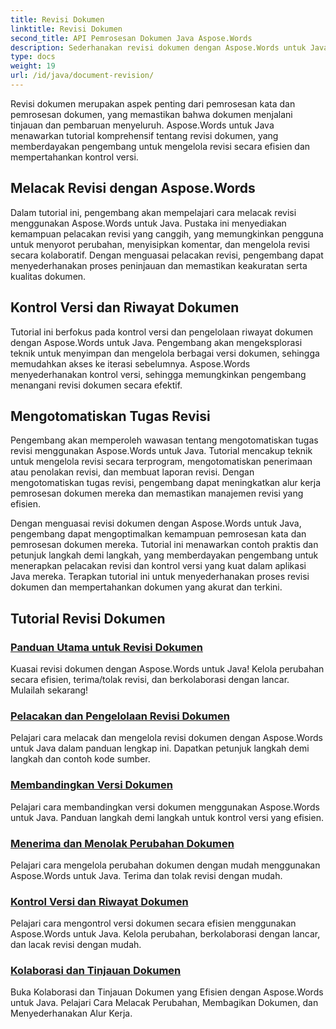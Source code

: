 ```yaml
---
title: Revisi Dokumen
linktitle: Revisi Dokumen
second_title: API Pemrosesan Dokumen Java Aspose.Words
description: Sederhanakan revisi dokumen dengan Aspose.Words untuk Java! Lacak perubahan, kelola kontrol versi, dan otomatisasi tugas revisi dengan mudah.
type: docs
weight: 19
url: /id/java/document-revision/
---
```


Revisi dokumen merupakan aspek penting dari pemrosesan kata dan pemrosesan dokumen, yang memastikan bahwa dokumen menjalani tinjauan dan pembaruan menyeluruh. Aspose.Words untuk Java menawarkan tutorial komprehensif tentang revisi dokumen, yang memberdayakan pengembang untuk mengelola revisi secara efisien dan mempertahankan kontrol versi.

## Melacak Revisi dengan Aspose.Words

Dalam tutorial ini, pengembang akan mempelajari cara melacak revisi menggunakan Aspose.Words untuk Java. Pustaka ini menyediakan kemampuan pelacakan revisi yang canggih, yang memungkinkan pengguna untuk menyorot perubahan, menyisipkan komentar, dan mengelola revisi secara kolaboratif. Dengan menguasai pelacakan revisi, pengembang dapat menyederhanakan proses peninjauan dan memastikan keakuratan serta kualitas dokumen.

## Kontrol Versi dan Riwayat Dokumen

Tutorial ini berfokus pada kontrol versi dan pengelolaan riwayat dokumen dengan Aspose.Words untuk Java. Pengembang akan mengeksplorasi teknik untuk menyimpan dan mengelola berbagai versi dokumen, sehingga memudahkan akses ke iterasi sebelumnya. Aspose.Words menyederhanakan kontrol versi, sehingga memungkinkan pengembang menangani revisi dokumen secara efektif.

## Mengotomatiskan Tugas Revisi

Pengembang akan memperoleh wawasan tentang mengotomatiskan tugas revisi menggunakan Aspose.Words untuk Java. Tutorial mencakup teknik untuk mengelola revisi secara terprogram, mengotomatiskan penerimaan atau penolakan revisi, dan membuat laporan revisi. Dengan mengotomatiskan tugas revisi, pengembang dapat meningkatkan alur kerja pemrosesan dokumen mereka dan memastikan manajemen revisi yang efisien.

Dengan menguasai revisi dokumen dengan Aspose.Words untuk Java, pengembang dapat mengoptimalkan kemampuan pemrosesan kata dan pemrosesan dokumen mereka. Tutorial ini menawarkan contoh praktis dan petunjuk langkah demi langkah, yang memberdayakan pengembang untuk menerapkan pelacakan revisi dan kontrol versi yang kuat dalam aplikasi Java mereka. Terapkan tutorial ini untuk menyederhanakan proses revisi dokumen dan mempertahankan dokumen yang akurat dan terkini.

## Tutorial Revisi Dokumen
### [Panduan Utama untuk Revisi Dokumen](./guide-document-revision/)
Kuasai revisi dokumen dengan Aspose.Words untuk Java! Kelola perubahan secara efisien, terima/tolak revisi, dan berkolaborasi dengan lancar. Mulailah sekarang!
### [Pelacakan dan Pengelolaan Revisi Dokumen](./tracking-managing-document-revisions/)
Pelajari cara melacak dan mengelola revisi dokumen dengan Aspose.Words untuk Java dalam panduan lengkap ini. Dapatkan petunjuk langkah demi langkah dan contoh kode sumber.
### [Membandingkan Versi Dokumen](./comparing-document-versions/)
Pelajari cara membandingkan versi dokumen menggunakan Aspose.Words untuk Java. Panduan langkah demi langkah untuk kontrol versi yang efisien.
### [Menerima dan Menolak Perubahan Dokumen](./accepting-rejecting-document-changes/)
Pelajari cara mengelola perubahan dokumen dengan mudah menggunakan Aspose.Words untuk Java. Terima dan tolak revisi dengan mudah.
### [Kontrol Versi dan Riwayat Dokumen](./document-version-control-history/)
Pelajari cara mengontrol versi dokumen secara efisien menggunakan Aspose.Words untuk Java. Kelola perubahan, berkolaborasi dengan lancar, dan lacak revisi dengan mudah.
### [Kolaborasi dan Tinjauan Dokumen](./document-collaboration-review/)
Buka Kolaborasi dan Tinjauan Dokumen yang Efisien dengan Aspose.Words untuk Java. Pelajari Cara Melacak Perubahan, Membagikan Dokumen, dan Menyederhanakan Alur Kerja.